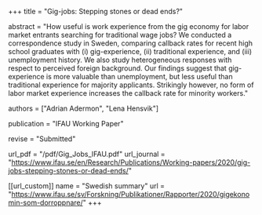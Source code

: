 +++
title = "Gig-jobs: Stepping stones or dead ends?"

abstract = "How useful is work experience from the gig economy for labor market entrants searching for traditional wage jobs? We conducted a correspondence study in Sweden, comparing callback rates for recent high school graduates with (i) gig-experience, (ii) traditional experience, and (iii) unemployment history. We also study heterogeneous responses with respect to perceived foreign background. Our findings suggest that gig-experience is more valuable than unemployment, but less useful than traditional experience for majority applicants. Strikingly however, no form of labor market experience increases the callback rate for minority workers."

authors = ["Adrian Adermon", "Lena Hensvik"]

publication = "IFAU Working Paper"

revise = "Submitted"

url_pdf = "/pdf/Gig_Jobs_IFAU.pdf"
url_journal = "https://www.ifau.se/en/Research/Publications/Working-papers/2020/gig-jobs-stepping-stones-or-dead-ends/"

[[url_custom]]
name = "Swedish summary"
url = "https://www.ifau.se/sv/Forskning/Publikationer/Rapporter/2020/gigekonomin-som-dorroppnare/"
+++
